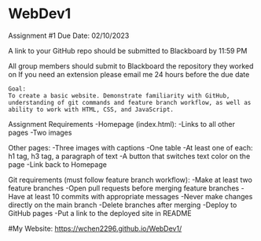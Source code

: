 # WebDev1

Assignment #1
Due Date: 02/10/2023

A link to your GitHub repo should be submitted to Blackboard by 11:59 PM

All group members should submit to Blackboard the repository they worked on
If you need an extension please email me 24 hours before the due date
~~~~~~~~~~~~~~~~~~~~~~~~~~~~~~~~~~~~~~~~~~~~~~~~~~~~~~~~~~~~~~~~~~
Goal:
To create a basic website. Demonstrate familiarity with GitHub, understanding of git commands and feature branch workflow, as well as ability to work with HTML, CSS, and JavaScript.
~~~~~~~~~~~~~~~~~~~~~~~~~~~~~~~~~~~~~~~~~~~~~~~~~~~~~~~~~~~~~~~~~~
Assignment Requirements
-Homepage (index.html):
-Links to all other pages
-Two images

Other pages:
-Three images with captions
-One table
-At least one of each: h1 tag, h3 tag, a paragraph of text
-A button that switches text color on the page
-Link back to Homepage

Git requirements (must follow feature branch workflow):
-Make at least two feature branches
-Open pull requests before merging feature branches
-Have at least 10 commits with appropriate messages
-Never make changes directly on the main branch
-Delete branches after merging
-Deploy to GitHub pages
-Put a link to the deployed site in README

#My Website: 
https://wchen2296.github.io/WebDev1/
